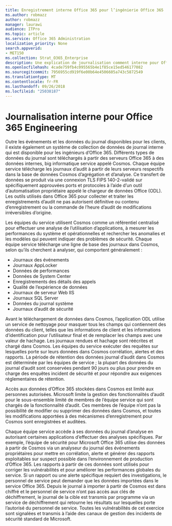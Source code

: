 ```yaml
---
title: Enregistrement interne Office 365 pour l’ingénierie Office 365
ms.author: robmazz
author: robmazz
manager: laurawi
audience: ITPro
ms.topic: article
ms.service: Office 365 Administration
localization_priority: None
search.appverid:
- MET150
ms.collection: Strat_O365_Enterprise
description: Une explication de journalisation comment interne pour Office 365 ingénierie équipes works.
ms.openlocfilehash: 4cade759fb4c095565b4e1f85ce15ed546177082
ms.sourcegitcommit: 7956955cd919f6e00b64e4506605a743c5872549
ms.translationtype: MT
ms.contentlocale: fr-FR
ms.lasthandoff: 09/26/2018
ms.locfileid: "25038187"
---
```

# <a name="internal-logging-for-office-365-engineering"></a>Journalisation interne pour Office 365 Engineering
Outre les événements et les données du journal disponibles pour les clients, il existe également un système de collection de données de journal interne qui est disponible pour les ingénieurs d’Office 365. Différents types de données du journal sont téléchargés à partir des serveurs Office 365 à des données internes, big informatique service appelé Cosmos. Chaque équipe service télécharge les journaux d’audit à partir de leurs serveurs respectifs dans la base de données Cosmos d’agrégation et d’analyse. Ce transfert de données se produit via une connexion TLS FIPS 140-2-validé sur spécifiquement approuvées ports et protocoles à l’aide d’un outil d’automatisation propriétaire appelé le chargeur de données Office (ODL). Les outils utilisés dans Office 365 pour collecter et traiter les enregistrements d’audit ne pas autorisent définitive ou contenu d’enregistrement ou la commande de l’heure d’audit de modifications irréversibles d’origine.

Les équipes du service utilisent Cosmos comme un référentiel centralisé pour effectuer une analyse de l’utilisation d’applications, à mesurer les performances du système et opérationnelles et rechercher les anomalies et les modèles qui peuvent indiquer des problèmes de sécurité. Chaque équipe service télécharge une ligne de base des journaux dans Cosmos, selon qu’ils cherchent à analyser, qui comportent généralement :
- Journaux des événements
- Journaux AppLocker
- Données de performances
- Données de System Center
- Enregistrements des détails des appels
- Qualité de l’expérience de données
- Journaux de serveur Web IIS
- Journaux SQL Server
- Données du journal système
- Journaux d’audit de sécurité

Avant le téléchargement de données dans Cosmos, l’application ODL utilise un service de nettoyage pour masquer tous les champs qui contiennent des données du client, telles que les informations de client et les informations d’identification pour l’utilisateur final et de remplacer les champs avec une valeur de hachage. Les journaux rendues et hachage sont réécrites et chargé dans Cosmos. Les équipes du service exécuter des requêtes sur lesquelles porte sur leurs données dans Cosmos corrélation, alertes et des rapports. La période de rétention des données journal d’audit dans Cosmos est déterminée par les équipes de service ; la plupart des données du journal d’audit sont conservées pendant 90 jours ou plus pour prendre en charge des enquêtes incident de sécurité et pour répondre aux exigences réglementaires de rétention.

Accès aux données d’Office 365 stockées dans Cosmos est limité aux personnes autorisées. Microsoft limite la gestion des fonctionnalités d’audit pour le sous-ensemble limité de membres de l’équipe service qui sont chargés de la fonctionnalité d’audit. Ces membres de l’équipe n’ont pas la possibilité de modifier ou supprimer des données dans Cosmos, et toutes les modifications apportées à des mécanismes d’enregistrement pour Cosmos sont enregistrées et auditées.

Chaque équipe service accède à ses données du journal d’analyse en autorisant certaines applications d’effectuer des analyses spécifiques. Par exemple, l’équipe de sécurité pour Microsoft Office 365 utilise des données à partir de Cosmos via un analyseur du journal des événements propriétaires pour mettre en corrélation, alerte et générer des rapports exploitables sur suspect possible dans l’environnement de production d’Office 365. Les rapports à partir de ces données sont utilisés pour corriger les vulnérabilités et pour améliorer les performances globales du service. Si un rapport ou une alerte spécifique requiert des investigations, le personnel de service peut demander que les données importées dans le service Office 365. Depuis le journal à importer à partir de Cosmos est dans chiffré et le personnel de service n’ont pas accès aux clés de déchiffrement, le journal de la cible est transmis par programme via un service de déchiffrement qui retourne les résultats sur lesquelles porte l’autorisé du personnel de service. Toutes les vulnérabilités de cet exercice sont signalées et transmis à l’aide des canaux de gestion des incidents de sécurité standard de Microsoft.
